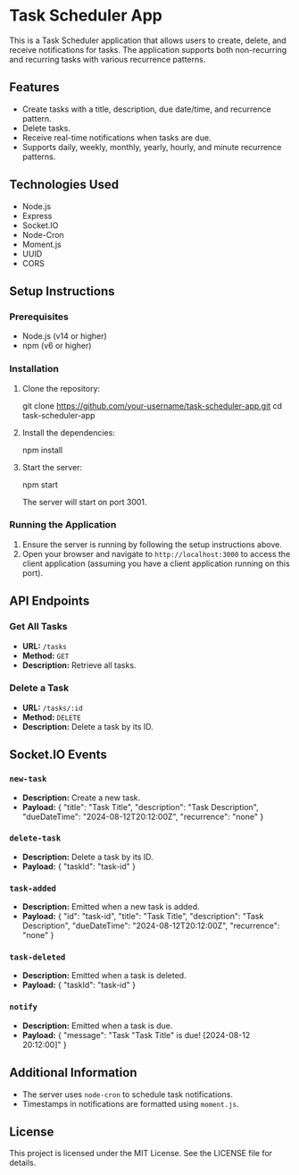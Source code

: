# Task Scheduler App

This is a Task Scheduler application that allows users to create, delete, and receive notifications for tasks. The application supports both non-recurring and recurring tasks with various recurrence patterns.

## Features

- Create tasks with a title, description, due date/time, and recurrence pattern.
- Delete tasks.
- Receive real-time notifications when tasks are due.
- Supports daily, weekly, monthly, yearly, hourly, and minute recurrence patterns.

## Technologies Used

- Node.js
- Express
- Socket.IO
- Node-Cron
- Moment.js
- UUID
- CORS

## Setup Instructions

### Prerequisites

- Node.js (v14 or higher)
- npm (v6 or higher)

### Installation

1. Clone the repository:

   git clone https://github.com/your-username/task-scheduler-app.git
   cd task-scheduler-app

2. Install the dependencies:

   npm install

3. Start the server:

   npm start

   The server will start on port 3001.

### Running the Application

1. Ensure the server is running by following the setup instructions above.
2. Open your browser and navigate to `http://localhost:3000` to access the client application (assuming you have a client application running on this port).

## API Endpoints

### Get All Tasks

- **URL:** `/tasks`
- **Method:** `GET`
- **Description:** Retrieve all tasks.

### Delete a Task

- **URL:** `/tasks/:id`
- **Method:** `DELETE`
- **Description:** Delete a task by its ID.

## Socket.IO Events

### `new-task`

- **Description:** Create a new task.
- **Payload:**
  {
  "title": "Task Title",
  "description": "Task Description",
  "dueDateTime": "2024-08-12T20:12:00Z",
  "recurrence": "none"
  }

### `delete-task`

- **Description:** Delete a task by its ID.
- **Payload:**
  {
  "taskId": "task-id"
  }

### `task-added`

- **Description:** Emitted when a new task is added.
- **Payload:**
  {
  "id": "task-id",
  "title": "Task Title",
  "description": "Task Description",
  "dueDateTime": "2024-08-12T20:12:00Z",
  "recurrence": "none"
  }

### `task-deleted`

- **Description:** Emitted when a task is deleted.
- **Payload:**
  {
  "taskId": "task-id"
  }

### `notify`

- **Description:** Emitted when a task is due.
- **Payload:**
  {
  "message": "Task \"Task Title\" is due! [2024-08-12 20:12:00]"
  }

## Additional Information

- The server uses `node-cron` to schedule task notifications.
- Timestamps in notifications are formatted using `moment.js`.

## License

This project is licensed under the MIT License. See the LICENSE file for details.
